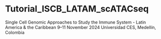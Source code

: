 # Tutorial_ISCB_LATAM_scATACseq
Single Cell Genomic Approaches to Study the Immune System - Latin America &amp; the Caribbean 9–11 November 2024 Universidad CES, Medellín, Colombia
